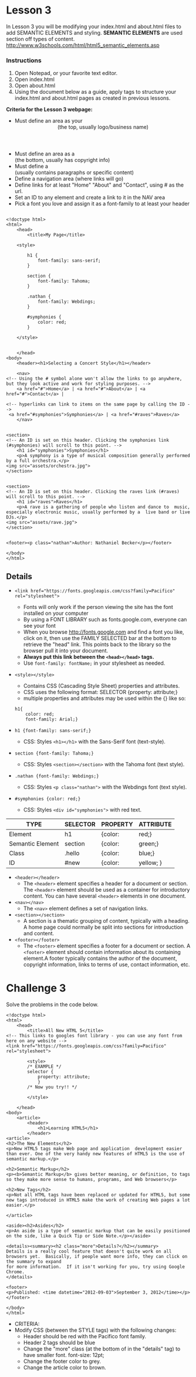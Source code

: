 # Lesson 3

In Lesson 3 you will be modifying your index.html and about.html files to add SEMANTIC ELEMENTS and styling.  **SEMANTIC
ELEMENTS** are used section off types of content. http://www.w3schools.com/html/html5_semantic_elements.asp 

### Instructions
1. Open Notepad, or your favorite text editor.
2. Open index.html
3. Open about.html
4. Using the document below as a guide, apply tags to structure your index.html and about.html 
pages as created in previous lessons.


**Criteria for the Lesson 3 webpage:**
* Must define an area as your <header> (the top, usually logo/business name)
* Must define an area as a <footer> (the bottom, usually has copyright info)
* Must define a <section> (usually contains paragraphs or specific content)
* Define a navigation area (where links will go)
* Define links for at least "Home" "About" and "Contact", using # as the url.
* Set an ID to any element and create a link to it in the NAV area
* Pick a font you love and assign it as a font-family to at least your header

```HTML5

<!doctype html> 
<html> 
	<head>    
		<title>My Page</title> 			
	
    <style>
    
    	h1 {
			font-family: sans-serif;
		}
		
		section {
			font-family: Tahoma;
		}
		
		.nathan {
			font-family: Webdings;
		}
		
		#symphonies {
			color: red;
		}
		
	</style>
		
		
	</head> 
<body> 
	<header><h1>Selecting a Concert Style</h1></header> 

	<nav>
<!-- Using the # symbol alone won't allow the links to go anywhere, but they look active and work for styling purposes. -->
	<a href="#">Home</a> | <a href="#">About</a> | <a href="#">Contact</a> |

<!-- hyperlinks can link to items on the same page by calling the ID -->
 <a href="#symphonies">Symphonies</a> | <a href="#raves">Raves</a>
	</nav>


<section>
<!-- An ID is set on this header. Clicking the symphonies link (#symphonies) will scroll to this point. -->
	<h1 id="symphonies">Symphonies</h1>   
	<p>A symphony is a type of musical composition generally performed by a full orchestra.</p>
<img src="assets/orchestra.jpg">
</section> 


<section>
<!-- An ID is set on this header. Clicking the raves link (#raves) will scroll to this point. -->
	<h1 id="raves">Raves</h1>
	<p>A rave is a gathering of people who listen and dance to  music, especially electronic music, usually performed by a  live band or live DJs.</p>
<img src="assets/rave.jpg">
</section> 


<footer><p class="nathan">Author: Nathaniel Becker</p></footer>

</body>
</html>
```

## Details

* `<link href="https://fonts.googleapis.com/css?family=Pacifico" rel="stylesheet">`
    * Fonts will only work if the person viewing the site has the font installed on your computer
    * By using a FONT LIBRARY such as fonts.google.com, everyone can see your font
    * When you browse http://fonts.google.com and find a font you like, click on it, then use the FAMILY SELECTED bar at the
    bottom to retrieve the "head" link.  This points back to the library so the browser pull it into your document.
    * **Always put this link between the `<head></head>` tags.**
    * Use `font-family: fontName;` in your stylesheet as needed.
* `<style></style>`
    * Contains CSS (Cascading Style Sheet) properties and attributes.
    * CSS uses the following format: SELECTOR {property: attribute;}
    * multiple properties and attributes may be used within the {} like so:
    
    ```HTML5
    h1{
        color: red; 
        font-family: Arial;}
    ```

* `h1 {font-family: sans-serif;}`
    * CSS: Styles `<h1></h1>` with the Sans-Serif font (text-style).
* `section {font-family: Tahoma;}`
    * CSS: Styles `<section></section>` with the Tahoma font (text style).
* `.nathan {font-family: Webdings;}`
    * CSS: Styles `<p class="nathan">` with the Webdings font (text style).
* `#symphonies {color: red;}`
    * CSS: Styles `<div id="symphonies">` with red text.

| TYPE | SELECTOR | PROPERTY | ATTRIBUTE |
| --- | --- | --- | --- |
| Element | h1 | {color: | red;} |
| Semantic Element | section | {color: | green;}|
| Class | .hello | {color: | blue;} |
| ID | #new | {color: | yellow; } |





* `<header></header>`
    * The `<header>` element specifies a header for a document or section. The `<header>` 
    element should be used as a container for introductory content.  You can have several 
    `<header>` elements in one document.
* `<nav></nav>`
    * The `<nav>` element defines a set of navigation links.
* `<section></section>`
    * A section is a thematic grouping of content, typically with a heading.  A home page could normally
     be split into sections for introduction and content.
* `<footer></footer>`
    * The `<footer>` element specifies a footer for a document or section. A `<footer>` element should
     contain information about its containing element.A footer typically contains the author of the
    document, copyright information, links to terms of use, contact information, etc.


# Challenge 3

Solve the problems in the code below. 

```HTML5
<!doctype html>
<html>
	<head>
		<title>All New HTML 5</title>
<!-- This links to googles font library - you can use any font from here on any website -->
<link href="https://fonts.googleapis.com/css?family=Pacifico" rel="stylesheet">

		<style>
		/* EXAMPLE */
		selector {
			property: attribute; 
			}
		/* Now you try!! */

		</style>

	</head>
<body>
	<article>
		<header>
			<h1>Learning HTML5</h1>
		</header>
<article>
<h2>The New Elements</h2>
<p>New HTML5 tags make Web page and application  development easier than ever. One of the very handy new features of HTML5 is the use of semantic markup.</p>

<h2>Semantic Markup</h2> 
<p><b>Semantic Markup</b> gives better meaning, or definition, to tags so they make more sense to humans, programs, and Web browsers</p>

<h2>New Tags</h2>
<p>Not all HTML tags have been replaced or updated for HTML5, but some new tags introduced in HTML5 make the work of creating Web pages a lot easier.</p>

</article>

<aside><h2>Asides</h2>
<p>An aside is a type of semantic markup that can be easily positioned on the side, like a Quick Tip or Side Note.</p></aside>

<details><summary><h2 class="more">Details?</h2></summary>
Details is a really cool feature that doesn't quite work on all browsers yet.  Basically, if people want more info, they can click on the summary to expand
for more information.  If it isn't working for you, try using Google Chrome.
</details>

<footer>
<p>Published: <time datetime="2012-09-03">September 3, 2012</time></p>
</footer>

</body>
</html>
```

* CRITERIA:
* Modify CSS (between the STYLE tags) with the following changes:
    * Header should be red with the Pacifico font family.
    * Header 2 tags should be blue
    * Change the "more" class (at the bottom of in the "details" tag) to have smaller font.  font-size: 12pt;
    * Change the footer color to grey.
    * Change the article color to brown.

